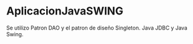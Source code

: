 # AplicacionJavaSWING

Se utilizo Patron DAO y el patron de diseño Singleton. Java JDBC y Java Swing.
